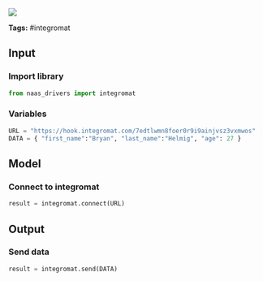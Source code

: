 <a href="https://app.naas.ai/user-redirect/naas/downloader?url=https://raw.githubusercontent.com/jupyter-naas/awesome-notebooks/master/Integromat/Integromat_Trigger_workflow.ipynb" target="_parent"><img src="https://naasai-public.s3.eu-west-3.amazonaws.com/open_in_naas.svg"/></a>

**Tags:** #integromat

## Input

### Import library


```python
from naas_drivers import integromat
```

### Variables


```python
URL = "https://hook.integromat.com/7edtlwmn8foer0r9i9ainjvsz3vxmwos"
DATA = { "first_name":"Bryan", "last_name":"Helmig", "age": 27 }
```

## Model

### Connect to integromat


```python
result = integromat.connect(URL)
```

## Output

### Send data


```python
result = integromat.send(DATA)
```
